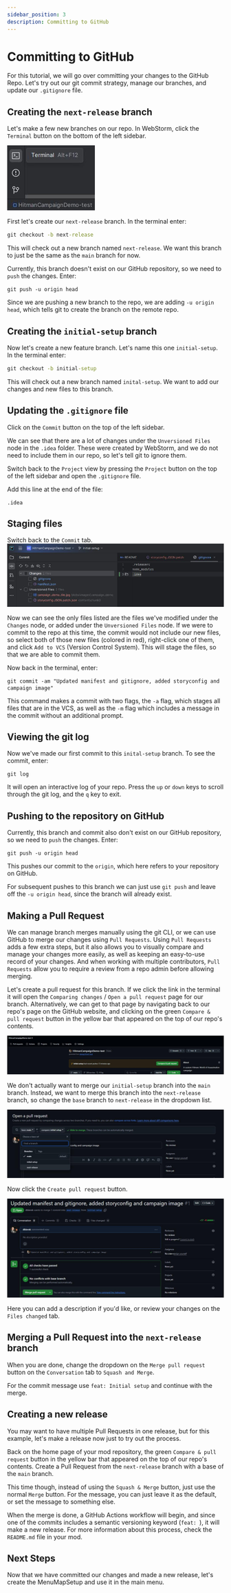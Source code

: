 ```yaml
---
sidebar_position: 3
description: Committing to GitHub
---
```


# Committing to GitHub 

For this tutorial, we will go over committing your changes to the GitHub Repo. Let's try out our git commit strategy, manage our branches, and update our `.gitignore` file.

## Creating the `next-release` branch
Let's make a few new branches on our repo. In WebStorm, click the `Terminal` button on the bottom of the left sidebar.

![webstorm_terminal.jpg](resources/webstorm_terminal.jpg)

First let's create our `next-release` branch. In the terminal enter:
```bat
git checkout -b next-release
```
This will check out a new branch named `next-release`. We want this branch to just be the same as the `main` branch for now.

Currently, this branch doesn't exist on our GitHub repository, so we need to `push` the changes. Enter:
```batch
git push -u origin head
```
Since we are pushing a new branch to the repo, we are adding `-u origin head`, which tells git to create the branch on the remote repo.

## Creating the `initial-setup` branch

Now let's create a new feature branch. Let's name this one `initial-setup`. In the terminal enter:
```bat
git checkout -b initial-setup
```
This will check out a new branch named `inital-setup`. We want to add our changes and new files to this branch.

## Updating the `.gitignore` file

Click on the `Commit` button on the top of the left sidebar.

We can see that there are a lot of changes under the `Unversioned Files` node in the `.idea` folder. These were created by WebStorm, and we do not need to include them in our repo, so let's tell git to ignore them.

Switch back to the `Project` view by pressing the `Project` button on the top of the left sidebar and open the `.gitignore` file.

Add this line at the end of the file:  
```.gitignore
.idea
```
## Staging files

Switch back to the `Commit` tab.
![webstorm_git_setup.jpg](resources/webstorm_git_setup.jpg)

Now we can see the only files listed are the files we've modified under the `Changes` node, or added under the `Unversioned Files` node. If we were to commit to the repo at this time, the commit would not include our new files, so select both of those new files (colored in red), right-click one of them, and click `Add to VCS` (Version Control System). This will stage the files, so that we are able to commit them.

Now back in the terminal, enter:
```batch
git commit -am "Updated manifest and gitignore, added storyconfig and campaign image"
```
This command makes a commit with two flags, the `-a` flag, which stages all files that are in the VCS, as well as the `-m` flag which includes a message in the commit without an additional prompt.

## Viewing the git log
Now we've made our first commit to this `inital-setup` branch. To see the commit, enter:
```batch
git log
```
It will open an interactive log of your repo. Press the `up` or `down` keys to scroll through the git log, and the `q` key to exit.

## Pushing to the repository on GitHub
Currently, this branch and commit also don't exist on our GitHub repository, so we need to `push` the changes. Enter:
```batch
git push -u origin head
```
This pushes our commit to the `origin`, which here refers to your repository on GitHub.

For subsequent pushes to this branch we can just use `git push` and leave off the `-u origin head`, since the branch will already exist.

## Making a Pull Request
We can manage branch merges manually using the git CLI, or we can use GitHub to merge our changes using `Pull Requests`. Using `Pull Requests` adds a few extra steps, but it also allows you to visually compare and manage your changes more easily, as well as keeping an easy-to-use record of your changes. And when working with multiple contributors, `Pull Requests` allow you to require a review from a repo admin before allowing merging.      

Let's create a pull request for this branch. If we click the link in the terminal it will open the `Comparing changes` / `Open a pull request` page for our branch. Alternatively, we can get to that page by navigating back to our repo's page on the GitHub website, and clicking on the green `Compare & pull request` button in the yellow bar that appeared on the top of our repo's contents.

![github_compare_link.jpg](resources/github_compare_link.jpg)

We don't actually want to merge our `initial-setup` branch into the `main` branch. Instead, we want to merge this branch into the `next-release` branch, so change the `base` branch to `next-release` in the dropdown list.  

![github_compare_pull_request.jpg](resources/github_compare_pull_request.jpg)

Now click the `Create pull request` button.

![github_pull_request.jpg](resources/github_pull_request.jpg)

Here you can add a description if you'd like, or review your changes on the `Files changed` tab.

## Merging a Pull Request into the `next-release` branch

When you are done, change the dropdown on the `Merge pull request` button on the `Conversation` tab to `Squash and Merge`.

For the commit message use `feat: Initial setup` and continue with the merge.

## Creating a new release

You may want to have multiple Pull Requests in one release, but for this example, let's make a release now just to try out the process.

Back on the home page of your mod repository, the green `Compare & pull request` button in the yellow bar that appeared on the top of our repo's contents. Create a Pull Request from the `next-release` branch with a base of the `main` branch.

This time though, instead of using the `Squash & Merge` button, just use the normal `Merge` button. For the message, you can just leave it as the default, or set the message to something else.

When the merge is done, a GitHub Actions workflow will begin, and since one of the commits includes a semantic versioning keyword (`feat: `), it will make a new release. For more information about this process, check the `README.md` file in your mod.

## Next Steps

Now that we have committed our changes and made a new release, let's create the MenuMapSetup and use it in the main menu. 